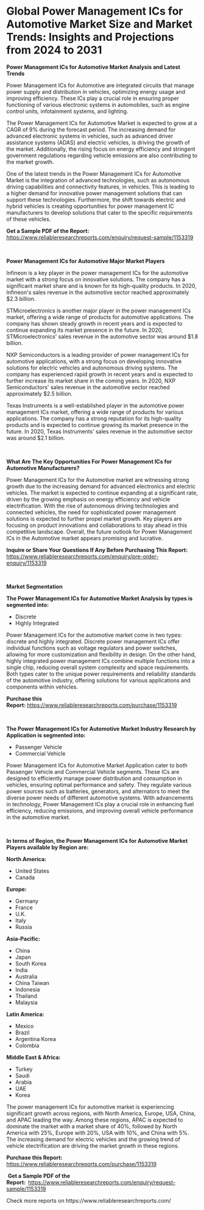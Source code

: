 <p><h1>Global Power Management ICs for Automotive Market Size and Market Trends: Insights and Projections from 2024 to 2031</h1></p><p><strong>Power Management ICs for Automotive Market Analysis and Latest Trends</strong></p>
<p><p>Power Management ICs for Automotive are integrated circuits that manage power supply and distribution in vehicles, optimizing energy usage and improving efficiency. These ICs play a crucial role in ensuring proper functioning of various electronic systems in automobiles, such as engine control units, infotainment systems, and lighting.</p><p>The Power Management ICs for Automotive Market is expected to grow at a CAGR of 9% during the forecast period. The increasing demand for advanced electronic systems in vehicles, such as advanced driver assistance systems (ADAS) and electric vehicles, is driving the growth of the market. Additionally, the rising focus on energy efficiency and stringent government regulations regarding vehicle emissions are also contributing to the market growth.</p><p>One of the latest trends in the Power Management ICs for Automotive Market is the integration of advanced technologies, such as autonomous driving capabilities and connectivity features, in vehicles. This is leading to a higher demand for innovative power management solutions that can support these technologies. Furthermore, the shift towards electric and hybrid vehicles is creating opportunities for power management IC manufacturers to develop solutions that cater to the specific requirements of these vehicles.</p></p>
<p><strong>Get a Sample PDF of the Report:&nbsp;</strong> <a href="https://www.reliableresearchreports.com/enquiry/request-sample/1153319">https://www.reliableresearchreports.com/enquiry/request-sample/1153319</a></p>
<p>&nbsp;</p>
<p><strong>Power Management ICs for Automotive Major Market Players</strong></p>
<p><p>Infineon is a key player in the power management ICs for the automotive market with a strong focus on innovative solutions. The company has a significant market share and is known for its high-quality products. In 2020, Infineon's sales revenue in the automotive sector reached approximately $2.3 billion.</p><p>STMicroelectronics is another major player in the power management ICs market, offering a wide range of products for automotive applications. The company has shown steady growth in recent years and is expected to continue expanding its market presence in the future. In 2020, STMicroelectronics' sales revenue in the automotive sector was around $1.8 billion.</p><p>NXP Semiconductors is a leading provider of power management ICs for automotive applications, with a strong focus on developing innovative solutions for electric vehicles and autonomous driving systems. The company has experienced rapid growth in recent years and is expected to further increase its market share in the coming years. In 2020, NXP Semiconductors' sales revenue in the automotive sector reached approximately $2.5 billion.</p><p>Texas Instruments is a well-established player in the automotive power management ICs market, offering a wide range of products for various applications. The company has a strong reputation for its high-quality products and is expected to continue growing its market presence in the future. In 2020, Texas Instruments' sales revenue in the automotive sector was around $2.1 billion.</p></p>
<p>&nbsp;</p>
<p><strong>What Are The Key Opportunities For Power Management ICs for Automotive Manufacturers?</strong></p>
<p><p>Power Management ICs for the Automotive market are witnessing strong growth due to the increasing demand for advanced electronics and electric vehicles. The market is expected to continue expanding at a significant rate, driven by the growing emphasis on energy efficiency and vehicle electrification. With the rise of autonomous driving technologies and connected vehicles, the need for sophisticated power management solutions is expected to further propel market growth. Key players are focusing on product innovations and collaborations to stay ahead in this competitive landscape. Overall, the future outlook for Power Management ICs in the Automotive market appears promising and lucrative.</p></p>
<p><strong>Inquire or Share Your Questions If Any Before Purchasing This Report:</strong> <a href="https://www.reliableresearchreports.com/enquiry/pre-order-enquiry/1153319">https://www.reliableresearchreports.com/enquiry/pre-order-enquiry/1153319</a></p>
<p>&nbsp;</p>
<p><strong>Market Segmentation</strong></p>
<p><strong>The Power Management ICs for Automotive Market Analysis by types is segmented into:</strong></p>
<p><ul><li>Discrete</li><li>Highly Integrated</li></ul></p>
<p><p>Power Management ICs for the automotive market come in two types: discrete and highly integrated. Discrete power management ICs offer individual functions such as voltage regulators and power switches, allowing for more customization and flexibility in design. On the other hand, highly integrated power management ICs combine multiple functions into a single chip, reducing overall system complexity and space requirements. Both types cater to the unique power requirements and reliability standards of the automotive industry, offering solutions for various applications and components within vehicles.</p></p>
<p><strong>Purchase this Report:&nbsp;</strong><a href="https://www.reliableresearchreports.com/purchase/1153319">https://www.reliableresearchreports.com/purchase/1153319</a></p>
<p>&nbsp;</p>
<p><strong>The Power Management ICs for Automotive Market Industry Research by Application is segmented into:</strong></p>
<p><ul><li>Passenger Vehicle</li><li>Commercial Vehicle</li></ul></p>
<p><p>Power Management ICs for Automotive Market Application cater to both Passenger Vehicle and Commercial Vehicle segments. These ICs are designed to efficiently manage power distribution and consumption in vehicles, ensuring optimal performance and safety. They regulate various power sources such as batteries, generators, and alternators to meet the diverse power needs of different automotive systems. With advancements in technology, Power Management ICs play a crucial role in enhancing fuel efficiency, reducing emissions, and improving overall vehicle performance in the automotive market.</p></p>
<p>&nbsp;</p>
<p><strong>In terms of Region, the Power Management ICs for Automotive Market Players available by Region are:</strong></p>
<p>
    <p> <strong> North America: </strong>
        <ul>
            <li>United States</li>
            <li>Canada</li>
        </ul>
        </p> 
    <p> <strong> Europe: </strong>
        <ul>
            <li>Germany</li>
            <li>France</li>
            <li>U.K.</li>
            <li>Italy</li>
            <li>Russia</li>
        </ul>
        </p> 
    <p> <strong> Asia-Pacific: </strong>
        <ul>
            <li>China</li>
            <li>Japan</li>
            <li>South Korea</li>
            <li>India</li>
            <li>Australia</li>
            <li>China Taiwan</li>
            <li>Indonesia</li>
            <li>Thailand</li>
            <li>Malaysia</li>
        </ul>
        </p> 
    <p> <strong> Latin America: </strong>
        <ul>
            <li>Mexico</li>
            <li>Brazil</li>
            <li>Argentina Korea</li>
            <li>Colombia</li>
        </ul>
        </p> 
    <p> <strong> Middle East & Africa: </strong>
        <ul>
            <li>Turkey</li>
            <li>Saudi</li>
            <li>Arabia</li>
            <li>UAE</li>
            <li>Korea</li>
        </ul>
    </p>
    </p>
<p><p>The power management ICs for automotive market is experiencing significant growth across regions, with North America, Europe, USA, China, and APAC leading the way. Among these regions, APAC is expected to dominate the market with a market share of 40%, followed by North America with 25%, Europe with 20%, USA with 10%, and China with 5%. The increasing demand for electric vehicles and the growing trend of vehicle electrification are driving the market growth in these regions.</p></p>
<p><strong>Purchase this Report: </strong><a href="https://www.reliableresearchreports.com/purchase/1153319">https://www.reliableresearchreports.com/purchase/1153319</a></p>
<p>&nbsp;<strong>Get a Sample PDF of the Report:&nbsp;&nbsp;</strong><a href="https://www.reliableresearchreports.com/enquiry/request-sample/1153319">https://www.reliableresearchreports.com/enquiry/request-sample/1153319</a></p>
<p><strong></strong></p>
<p>Check more reports on https://www.reliableresearchreports.com/</p>
